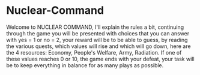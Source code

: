# Nuclear-Command
Welcome to NUCLEAR COMMAND, I'll explain the rules a bit, continuing through the game you will be presented with choices that you can answer with yes = 1 or no = 2, your reward will be to be able to guess, by reading the various quests, which values will rise and which will go down, here are the 4 resources: Economy, People's Welfare, Army, Radiation. If one of these values reaches 0 or 10, the game ends with your defeat, your task will be to keep everything in balance for as many plays as possible.
